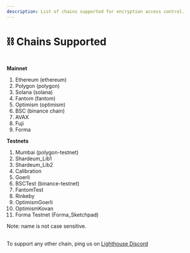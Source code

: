 ```yaml
---
description: List of chains supported for encryption access control.
---
```


# ⛓️ Chains Supported

\
**Mainnet**

1. Ethereum (ethereum)
2. Polygon (polygon)
3. Solana (solana)
4. Fantom (fantom)
5. Optimism (optimism)
6. BSC (binance chain)
7. AVAX
8. Fuji
9. Forma

**Testnets**

1. Mumbai (polygon-testnet)
2. Shardeum\_Lib1
3. Shardeum\_Lib2
4. Calibration
5. Goerli
6. BSCTest (binance-testnet)
7. FantomTest
8. Rinkeby
9. OptimismGoerli
10. OptimismKovan
11. Forma Testnet (Forma\_Sketchpad)

Note: name is not case sensitive.

\
To support any other chain, ping us on [Lighthouse Discord](https://discord.com/invite/c4a4CGCdJG)
